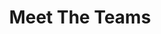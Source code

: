 ---
layout: "base"
page_title: "Kepler Scavenger Hunt"
logo_location: "../../assets/files/logos/logo.png"
styles: [
  "meet-the-team"
]
scripts: [
  "meet-the-team"
]
title: "Meet The Teams"
---